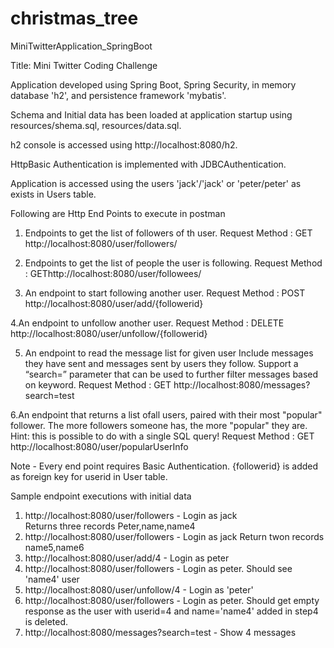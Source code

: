 # christmas_tree
MiniTwitterApplication_SpringBoot

Title: Mini Twitter Coding Challenge

Application developed using Spring Boot, Spring Security, in memory database 'h2', and persistence framework 'mybatis'.

Schema and Initial data has been loaded at application startup using resources/shema.sql, resources/data.sql.

h2 console is accessed using http://localhost:8080/h2. 

HttpBasic Authentication is implemented with JDBCAuthentication. 

Application is accessed using the users 'jack'/'jack' or 'peter/peter' as exists in Users table.

Following are Http End Points to execute in postman


1. Endpoints to get the list of followers of th user.
Request Method : GET http://localhost:8080/user/followers/

2. Endpoints to get the list of people the user is following.
Request Method : GEThttp://localhost:8080/user/followees/

3.  An endpoint to start following another user. 
Request Method : POST http://localhost:8080/user/add/{followerid}

4.An endpoint to unfollow another user. 
  Request Method : DELETE http://localhost:8080/user/unfollow/{followerid}

5. An endpoint to read the message list for given user  Include messages they have sent and messages sent by users they     follow. Support a “search=” parameter that can be used to further filter messages based on keyword.
 Request Method : GET http://localhost:8080/messages?search=test

6.An endpoint that returns a list ofall users, paired with their most "popular" follower. The more followers someone has, the more "popular" they are. Hint: this is possible to do with a single SQL query!
Request Method : GET http://localhost:8080/user/popularUserInfo

Note - Every end point requires Basic Authentication. {followerid} is added as foreign key for userid in User table.

Sample endpoint executions with initial data
1. http://localhost:8080/user/followers - Login as jack  
  Returns three records Peter,name,name4
2. http://localhost:8080/user/followers - Login as jack
   Return twon records name5,name6
3. http://localhost:8080/user/add/4 - Login as peter 
4. http://localhost:8080/user/followers - Login as peter. Should see 'name4' user
5. http://localhost:8080/user/unfollow/4 - Login as 'peter'
6. http://localhost:8080/user/followers - Login as peter. Should get empty response as the user with userid=4 and name='name4' added in step4 is deleted.
7. http://localhost:8080/messages?search=test - Show 4 messages

    


